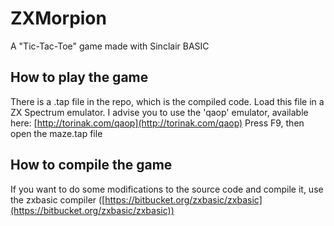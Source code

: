 # ZXMorpion
A "Tic-Tac-Toe" game made with Sinclair BASIC

## How to play the game
There is a .tap file in the repo, which is the compiled code. Load this file in a ZX Spectrum emulator.
I advise you to use the 'qaop' emulator, available here: [http://torinak.com/qaop](http://torinak.com/qaop)
Press F9, then open the maze.tap file
## How to compile the game
If you want to do some modifications to the source code and compile it, use the zxbasic compiler ([https://bitbucket.org/zxbasic/zxbasic](https://bitbucket.org/zxbasic/zxbasic))


